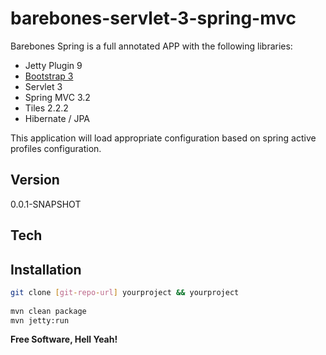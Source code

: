 barebones-servlet-3-spring-mvc
==============================

Barebones Spring is a full annotated APP with the following libraries:
  - Jetty Plugin 9
  - [Bootstrap 3] 
  - Servlet 3  
  - Spring MVC 3.2
  - Tiles 2.2.2
  - Hibernate / JPA 


This application will load appropriate configuration based on spring active profiles 
configuration.



Version
----

0.0.1-SNAPSHOT

Tech
-----------

 

Installation
--------------

```sh
git clone [git-repo-url] yourproject && yourproject
 
mvn clean package
mvn jetty:run

```

**Free Software, Hell Yeah!**

[Bootstrap 3]:http://getbootstrap.com/


    